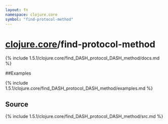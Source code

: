 ```yaml
---
layout: fn
namespace: clojure.core
symbol: "find-protocol-method"
---
```


# [clojure.core](../)/find-protocol-method

{% include 1.5.1/clojure.core/find_DASH_protocol_DASH_method/docs.md %}

##Examples

{% include 1.5.1/clojure.core/find_DASH_protocol_DASH_method/examples.md %}
## Source
{% include 1.5.1/clojure.core/find_DASH_protocol_DASH_method/src.md %}

